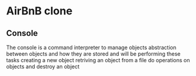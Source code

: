# AirBnB clone
## Console
The console is a command interpreter to manage objects abstraction between objects and how they are stored and will be performing these tasks
creating a new object
retriving an object from a file
do operations on objects and 
destroy an object
